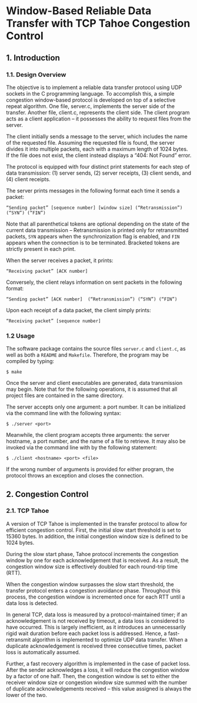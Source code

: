 # Window-Based Reliable Data Transfer with TCP Tahoe Congestion Control
## 1. Introduction
### 1.1. Design Overview
The objective is to implement a reliable data transfer protocol using UDP sockets in the C programming language. To accomplish this, a simple congestion window-based protocol is developed on top of a selective repeat algorithm. One file, server.c, implements the server side of the transfer. Another file, client.c, represents the client side. The client program acts as a client application – it possesses the ability to request files from the server. 

The client initially sends a message to the server, which includes the name of the requested file. Assuming the requested file is found, the server divides it into multiple packets, each with a maximum length of 1024 bytes. If the file does not exist, the client instead displays a “404: Not Found” error.

The protocol is equipped with four distinct print statements for each step of data transmission: (1) server sends, (2) server receipts, (3) client sends, and (4) client receipts. 

The server prints messages in the following format each time it sends a packet: 

```
“Sending packet” [sequence number] [window size] (“Retransmission”) (“SYN”) (“FIN”)
```

Note that all parenthetical tokens are optional depending on the state of the current data transmission – Retransmission is printed only for retransmitted packets, `SYN` appears when the synchronization flag is enabled, and `FIN` appears when the connection is to be terminated. Bracketed tokens are strictly present in each print.

When the server receives a packet, it prints:

```
“Receiving packet” [ACK number]
```

Conversely, the client relays information on sent packets in the following format:

```
“Sending packet” [ACK number]  (“Retransmission”) (“SYN”) (“FIN”)
```

Upon each receipt of a data packet, the client simply prints:
```
“Receiving packet” [sequence number]
```
### 1.2 Usage
The software package contains the source files `server.c` and `client.c`, as well as both a `README` and `Makefile`. Therefore, the program may be compiled by typing:

```
$ make
```

Once the server and client executables are generated, data transmission may begin. Note that for the following operations, it is assumed that all project files are contained in the same directory.

The server accepts only one argument: a port number. It can be initialized via the command line with the following syntax:

```
$ ./server <port>
```

Meanwhile, the client program accepts three arguments: the server hostname, a port number, and the name of a file to retrieve. It may also be invoked via the command line with by the following statement:

```
$ ./client <hostname> <port> <file>
```

If the wrong number of arguments is provided for either program, the protocol throws an exception and closes the connection.
## 2. Congestion Control
### 2.1. TCP Tahoe
A version of TCP Tahoe is implemented in the transfer protocol to allow for efficient congestion control. First, the initial slow start threshold is set to 15360 bytes. In addition, the initial congestion window size is defined to be 1024 bytes.

During the slow start phase, Tahoe protocol increments the congestion window by one for each acknowledgement that is received. As a result, the congestion window size is effectively doubled for each round-trip time (RTT).

When the congestion window surpasses the slow start threshold, the transfer protocol enters a congestion avoidance phase. Throughout this process, the congestion window is incremented once for each RTT until a data loss is detected.

In general TCP, data loss is measured by a protocol-maintained timer; if an acknowledgement is not received by timeout, a data loss is considered to have occurred. This is largely inefficient, as it introduces an unnecessarily rigid wait duration before each packet loss is addressed. Hence, a fast-retransmit algorithm is implemented to optimize UDP data transfer. When a duplicate acknowledgement is received three consecutive times, packet loss is automatically assumed.

Further, a fast recovery algorithm is implemented in the case of packet loss. After the sender acknowledges a loss, it will reduce the congestion window by a factor of one half. Then, the congestion window is set to either the receiver window size or congestion window size summed with the number of duplicate acknowledgements received – this value assigned is always the lower of the two.
